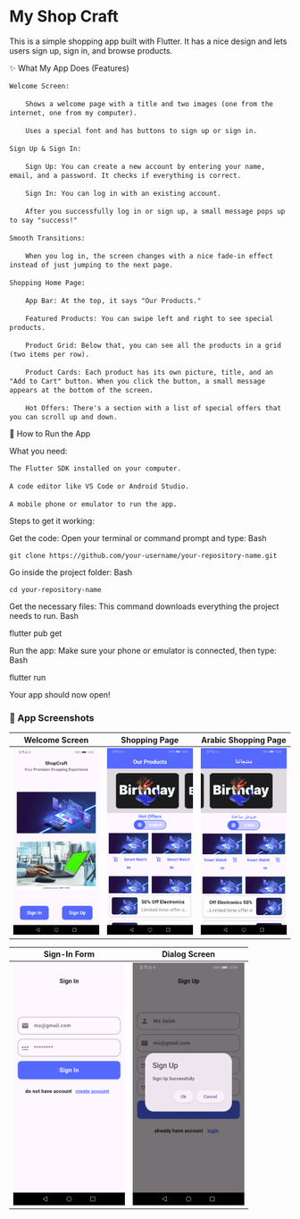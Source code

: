 # My Shop Craft

This is a simple shopping app built with Flutter. It has a nice design and lets users sign up, sign in, and browse products.

✨ What My App Does (Features)

    Welcome Screen:

        Shows a welcome page with a title and two images (one from the internet, one from my computer).

        Uses a special font and has buttons to sign up or sign in.

    Sign Up & Sign In:

        Sign Up: You can create a new account by entering your name, email, and a password. It checks if everything is correct.

        Sign In: You can log in with an existing account.

        After you successfully log in or sign up, a small message pops up to say "success!"

    Smooth Transitions:

        When you log in, the screen changes with a nice fade-in effect instead of just jumping to the next page.

    Shopping Home Page:

        App Bar: At the top, it says "Our Products."

        Featured Products: You can swipe left and right to see special products.

        Product Grid: Below that, you can see all the products in a grid (two items per row).

        Product Cards: Each product has its own picture, title, and an "Add to Cart" button. When you click the button, a small message appears at the bottom of the screen.

        Hot Offers: There's a section with a list of special offers that you can scroll up and down.

🚀 How to Run the App

What you need:

    The Flutter SDK installed on your computer.

    A code editor like VS Code or Android Studio.

    A mobile phone or emulator to run the app.

Steps to get it working:

Get the code:
Open your terminal or command prompt and type:
Bash

    git clone https://github.com/your-username/your-repository-name.git

Go inside the project folder:
Bash

    cd your-repository-name

Get the necessary files:
This command downloads everything the project needs to run.
Bash

flutter pub get

Run the app:
Make sure your phone or emulator is connected, then type:
Bash

flutter run

Your app should now open!
### 📸 App Screenshots

| Welcome Screen |                     Shopping Page                     |                   Arabic Shopping Page                     |
| :---: |:-----------------------------------------------------:|:-----------------------------------------------------:|
| <img src="screenshots/welcome_screen.png" width="200"> | <img src="screenshots/shopping_page.png" width="200"> | <img src="screenshots/shopping_page_ar.png" width="200"> |

| Sign-In Form |                     Dialog Screen                     |
| :---: |:-----------------------------------------------------:|
| <img src="screenshots/sign_in_form.png" width="200"> | <img src="screenshots/Dialog_screen.png" width="200"> |